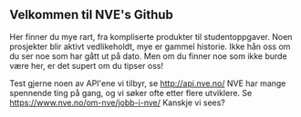 ## Velkommen til NVE's Github

Her finner du mye rart, fra kompliserte produkter til studentoppgaver.
Noen prosjekter blir aktivt vedlikeholdt, mye er gammel historie.
Ikke hån oss om du ser noe som har gått ut på dato. Men om du finner noe som ikke burde være her, er det supert om du tipser oss!

Test gjerne noen av API'ene vi tilbyr, se http://api.nve.no/
NVE har mange spennende ting på gang, og vi søker ofte etter flere utviklere. Se https://www.nve.no/om-nve/jobb-i-nve/ 
Kanskje vi sees?
